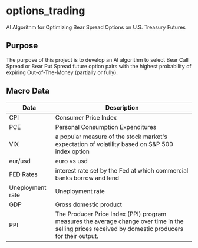 # options_trading
AI Algorithm for Optimizing Bear Spread Options on U.S. Treasury Futures

## Purpose
The purpose of this project is to develop an AI algorithm to select Bear Call Spread or Bear Put Spread future option pairs with the highest probability of expiring Out-of-The-Money (partially or fully).

## Macro Data

| Data | Description |
| --- | --- |
| CPI| Consumer Price Index
| PCE | Personal Consumption Expenditures
| VIX | a popular measure of the stock market's expectation of volatility based on S&P 500 index option
| eur/usd | euro vs usd 
| FED Rates  | interest rate set by the Fed at which commercial banks borrow and lend 
| Uneployment rate | Uneployment rate
| GDP | Gross domestic product
| PPI | The Producer Price Index (PPI) program measures the average change over time in the selling prices received by domestic producers for their output.
